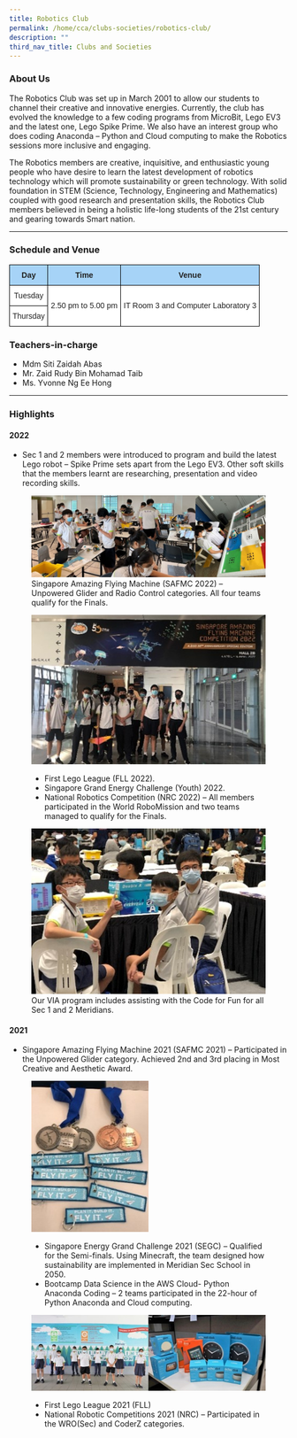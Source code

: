 ```yaml
---
title: Robotics Club
permalink: /home/cca/clubs-societies/robotics-club/
description: ""
third_nav_title: Clubs and Societies
---
```

### About Us

The Robotics Club was set up in March 2001 to allow our students to channel their creative and innovative energies. Currently, the club has evolved the knowledge to a few coding programs from MicroBit, Lego EV3 and the latest one, Lego Spike Prime. We also have an interest group who does coding Anaconda – Python and Cloud computing to make the Robotics sessions more inclusive and engaging.

The Robotics members are creative, inquisitive, and enthusiastic young people who have desire to learn the latest development of robotics technology which will promote sustainability or green technology. With solid foundation in STEM (Science, Technology, Engineering and Mathematics) coupled with good research and presentation skills, the Robotics Club members believed in being a holistic life-long students of the 21st century and gearing towards Smart nation.

* * *

### Schedule and Venue

<style type="text/css">
.tg  {border-collapse:collapse;border-spacing:0;}
.tg td{border-color:black;border-style:solid;border-width:1px;font-family:Arial, sans-serif;font-size:14px;
  overflow:hidden;padding:10px 5px;word-break:normal;}
.tg th{border-color:black;border-style:solid;border-width:1px;font-family:Arial, sans-serif;font-size:14px;
  font-weight:normal;overflow:hidden;padding:10px 5px;word-break:normal;}
.tg .tg-92cm{background-color:#A6D3F7;color:#222;font-weight:bold;text-align:center;vertical-align:top}
.tg .tg-a3j2{background-color:#FFF;color:#222;text-align:center;vertical-align:middle}
</style>
<table class="tg">
<thead>
  <tr>
    <th class="tg-92cm"><span style="font-weight:bold">Day</span></th>
    <th class="tg-92cm"><span style="font-weight:bold">Time</span></th>
    <th class="tg-92cm"><span style="font-weight:bold">Venue</span></th>
  </tr>
</thead>
<tbody>
  <tr>
    <td class="tg-a3j2"><span style="background-color:#FFF">Tuesday</span></td>
    <td class="tg-a3j2" rowspan="2"><span style="background-color:#FFF">2.50 pm to 5.00 pm</span></td>
    <td class="tg-a3j2" rowspan="2"><span style="background-color:#FFF">IT Room 3 and Computer Laboratory 3</span></td>
  </tr>
  <tr>
    <td class="tg-a3j2"><span style="background-color:#FFF">Thursday</span></td>
  </tr>
</tbody>
</table>

### Teachers-in-charge

*   Mdm Siti Zaidah Abas
*   Mr. Zaid Rudy Bin Mohamad Taib
*   Ms. Yvonne Ng Ee Hong

* * *

### Highlights

#### **2022**

*   Sec 1 and 2 members were introduced to program and build the latest Lego robot – Spike Prime sets apart from the Lego EV3. Other soft skills that the members learnt are researching, presentation and video recording skills.

<figure>
<img src="/images/robotics-01.jpg">
<figcaption>Singapore Amazing Flying Machine (SAFMC 2022) – Unpowered Glider and Radio Control categories. All four teams qualify for the Finals.</figcaption>
</figure>

<figure>
<img src="/images/robotics-02.jpg">
<figcaption>
<ul><li>First Lego League (FLL 2022).</li><li>Singapore Grand Energy Challenge (Youth) 2022.</li><li>National Robotics Competition (NRC 2022) – All members participated in the World RoboMission and two teams managed to qualify for the Finals.</li></ul></figcaption>
</figure>


<figure>
<img src="/images/robotics-03.jpg">
<figcaption>Our VIA program includes assisting with the Code for Fun for all Sec 1 and 2 Meridians.
</figcaption>
</figure>

#### 2021

*   Singapore Amazing Flying Machine 2021 (SAFMC 2021) – Participated in the Unpowered Glider category. Achieved 2nd and 3rd placing in Most Creative and Aesthetic Award.



<figure>
<img src="/images/robotics-04.jpg" style="width:50%">
	<figcaption><ul><li>Singapore Energy Grand Challenge 2021 (SEGC) – Qualified for the Semi-finals. Using Minecraft, the team designed how sustainability are implemented in Meridian Sec School in 2050.</li><li>Bootcamp Data Science in the AWS Cloud- Python Anaconda Coding – 2 teams participated in the 22-hour of Python Anaconda and Cloud computing.</li></ul></figcaption>
</figure>

<figure>
<img src="/images/robotics-05.jpg">
<figcaption><ul><li>First Lego League 2021 (FLL)</li><li>National Robotic Competitions 2021 (NRC) – Participated in the WRO(Sec) and CoderZ categories.</li></ul></figcaption>
</figure>

